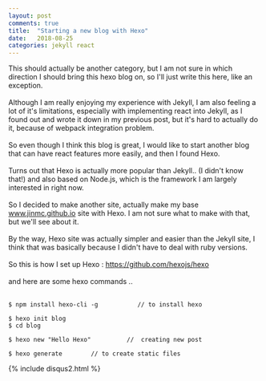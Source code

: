 ```yaml
---
layout: post
comments: true
title:  "Starting a new blog with Hexo"
date:   2018-08-25
categories: jekyll react
---
```


This should actually be another category, 
but I am not sure in which direction I should bring this hexo blog on,
so I'll just write this here, like an exception.
<br><br>
Although I am really enjoying my experience with Jekyll,
I am also feeling a lot of it's limitations,
especially with implementing react into Jekyll,
as I found out and wrote it down in my previous post,
but it's hard to actually do it, because of webpack integration problem.
<br><br>
So even though I think this blog is great,
I would like to start another blog that can have 
react features more easily, and then I found Hexo.
<br><br>
Turns out that Hexo is actually more popular than Jekyll.. (I didn't know that!)
and also based on Node.js, which is the framework I am largely interested in 
right now.
<br><br>
So I decided to make another site,
actually make my base www.jinmc.github.io site with Hexo.
I am not sure what to make with that, but we'll see about it.
<br><br>
By the way, Hexo site was actually simpler and easier
than the Jekyll site, I think that was basically because 
I didn't have to deal with ruby versions.
<br><br>
So this is how I set up Hexo : https://github.com/hexojs/hexo
<br><br>
and here are some hexo commands ..  <br><br>

	$ npm install hexo-cli -g    		// to install hexo

	$ hexo init blog     
	$ cd blog

	$ hexo new "Hello Hexo"          //  creating new post

	$ hexo generate        // to create static files







{% include disqus2.html %}